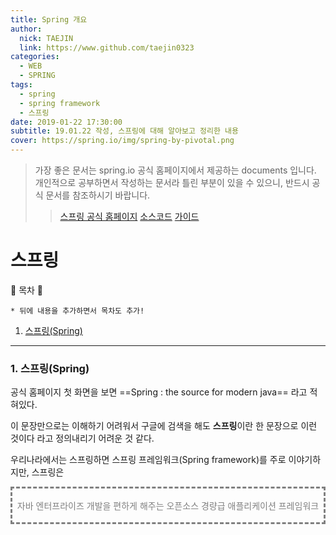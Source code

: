 ```yaml
---
title: Spring 개요
author:
  nick: TAEJIN  
  link: https://www.github.com/taejin0323
categories:
  - WEB
  - SPRING
tags:
  - spring
  - spring framework
  - 스프링
date: 2019-01-22 17:30:00
subtitle: 19.01.22 작성, 스프링에 대해 알아보고 정리한 내용
cover: https://spring.io/img/spring-by-pivotal.png
---
```

> 가장 좋은 문서는 spring.io 공식 홈페이지에서 제공하는 documents 입니다. 개인적으로 공부하면서 작성하는 문서라 틀린 부분이 있을 수 있으니, 반드시 공식 문서를 참조하시기 바랍니다.
>
> > [스프링 공식 홈페이지](https://spring.io)
> > [소스코드](https://github.com/spring-projects)
> > [가이드](https://spring.io/guides)

# 스프링

:book: 목차 :book:

```
* 뒤에 내용을 추가하면서 목차도 추가!
```

1. [스프링(Spring)](#1.-스프링(Spring))



------

### 1. 스프링(Spring)

공식 홈페이지 첫 화면을 보면 ==Spring : the source for modern java== 라고 적혀있다.

이 문장만으로는 이해하기 어려워서 구글에 검색을 해도 **스프링**이란 한 문장으로 이런 것이다 라고 정의내리기 어려운 것 같다.

우리나라에서는 스프링하면 스프링 프레임워크(Spring framework)를 주로 이야기하지만, 스프링은

<div style="border-style:dashed; color:grey; text-align:center"><br>자바 엔터프라이즈 개발을 편하게 해주는 오픈소스 경량급 애플리케이션 프레임워크<br><br></div>
